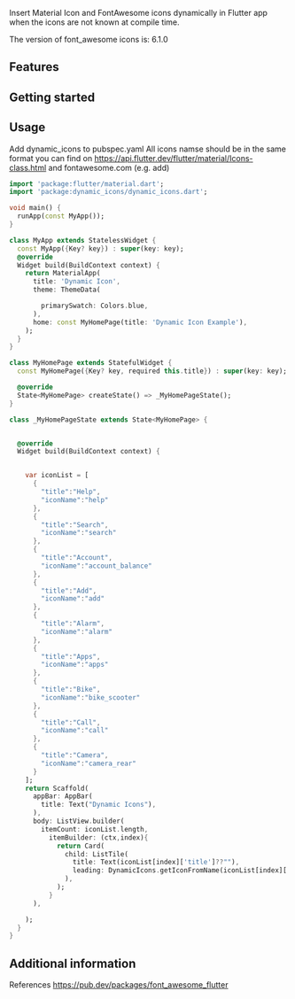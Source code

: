 <!-- 
This README describes the package. If you publish this package to pub.dev,
this README's contents appear on the landing page for your package.

For information about how to write a good package README, see the guide for
[writing package pages](https://dart.dev/guides/libraries/writing-package-pages). 

For general information about developing packages, see the Dart guide for
[creating packages](https://dart.dev/guides/libraries/create-library-packages)
and the Flutter guide for
[developing packages and plugins](https://flutter.dev/developing-packages). 
-->

Insert Material Icon and FontAwesome icons dynamically in Flutter app when the icons are not known at compile time.

The version of font_awesome icons is: 6.1.0

## Features

<!-- TODO: List what your package can do. Maybe include images, gifs, or videos. -->

## Getting started

<!-- TODO: List prerequisites and provide or point to information on how to -->
<!-- start using the package. -->

## Usage

Add dynamic_icons to pubspec.yaml
All icons namse should be in the same format you can find on https://api.flutter.dev/flutter/material/Icons-class.html and fontawesome.com  (e.g. add)

```dart
import 'package:flutter/material.dart';
import 'package:dynamic_icons/dynamic_icons.dart';

void main() {
  runApp(const MyApp());
}

class MyApp extends StatelessWidget {
  const MyApp({Key? key}) : super(key: key);
  @override
  Widget build(BuildContext context) {
    return MaterialApp(
      title: 'Dynamic Icon',
      theme: ThemeData(

        primarySwatch: Colors.blue,
      ),
      home: const MyHomePage(title: 'Dynamic Icon Example'),
    );
  }
}

class MyHomePage extends StatefulWidget {
  const MyHomePage({Key? key, required this.title}) : super(key: key);

  @override
  State<MyHomePage> createState() => _MyHomePageState();
}

class _MyHomePageState extends State<MyHomePage> {


  @override
  Widget build(BuildContext context) {


    var iconList = [
      {
        "title":"Help",
        "iconName":"help"
      },
      {
        "title":"Search",
        "iconName":"search"
      },
      {
        "title":"Account",
        "iconName":"account_balance"
      },
      {
        "title":"Add",
        "iconName":"add"
      },
      {
        "title":"Alarm",
        "iconName":"alarm"
      },
      {
        "title":"Apps",
        "iconName":"apps"
      },
      {
        "title":"Bike",
        "iconName":"bike_scooter"
      },
      {
        "title":"Call",
        "iconName":"call"
      },
      {
        "title":"Camera",
        "iconName":"camera_rear"
      }
    ];
    return Scaffold(
      appBar: AppBar(
        title: Text("Dynamic Icons"),
      ),
      body: ListView.builder(
        itemCount: iconList.length,
          itemBuilder: (ctx,index){
            return Card(
              child: ListTile(
                title: Text(iconList[index]['title']??""),
                leading: DynamicIcons.getIconFromName(iconList[index]['iconName']??""),
              ),
            );
          }
      ),

    );
  }
}
```

## Additional information

References
  https://pub.dev/packages/font_awesome_flutter


